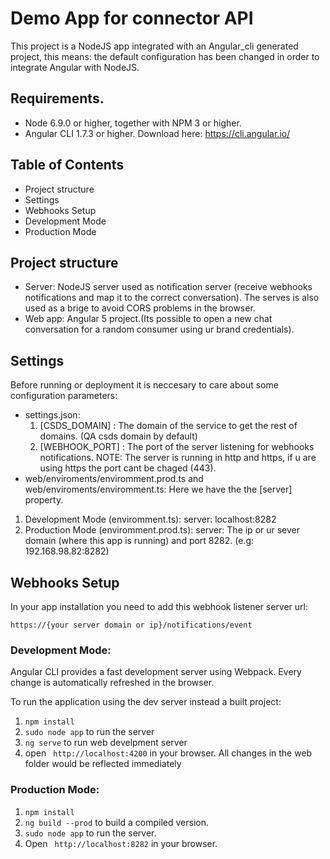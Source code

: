 # Demo App for connector API

This project is a NodeJS app integrated with an Angular_cli generated project, this means: the default configuration has been changed in order to integrate Angular with NodeJS.

## Requirements. 

- Node 6.9.0 or higher, together with NPM 3 or higher.
- Angular CLI 1.7.3 or higher. Download here: https://cli.angular.io/

## Table of Contents

* Project structure
* Settings
* Webhooks Setup
* Development Mode
* Production Mode

## Project structure

- Server: NodeJS server used as notification server (receive webhooks notifications and map it to the correct conversation).
The serves is also used as a brige to avoid CORS problems in the browser.
- Web app: Angular 5 project.(Its possible to open a new chat conversation for a random consumer using ur brand credentials).

## Settings
Before running or deployment it is neccesary to care about some configuration parameters:
- settings.json:
  1. [CSDS_DOMAIN] : The domain of the service to get the rest of domains. (QA csds domain by default)
  1. [WEBHOOK_PORT] : The port of the server listening for webhooks notifications. NOTE: The server is running in http and
  https, if u are using https the port cant be chaged (443).
- web/enviroments/enviromment.prod.ts and web/enviroments/enviromment.ts: 
Here we have the the [server] property.
 1. Development Mode (enviromment.ts): server: localhost:8282
 1. Production Mode (enviromment.prod.ts): server: The ip or ur sever domain (where this app is running) and port 8282. (e.g: 192.168.98.82:8282)
 
## Webhooks Setup 
In your app installation you need to add this webhook listener server url:<br/> 

``https://{your server domain or ip}/notifications/event``

### Development Mode:

Angular CLI provides a fast development server using Webpack. Every change is automatically refreshed in the browser.

To run the application using the dev server instead a built project:

1. ```npm install```
2. ```sudo node app``` to run the server
2. ```ng serve``` to run web develpment server
4. open ``` http://localhost:4200``` in your browser. All changes in the web folder would be reflected immediately

### Production Mode:

1. ```npm install```
2. ```ng build --prod```  to build a compiled version.
3. ``sudo node app`` to run the server.
4. Open ``` http://localhost:8282``` in your browser.
